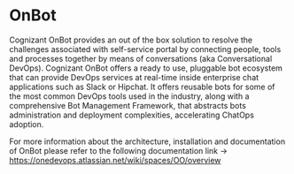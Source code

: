 # OnBot
Cognizant OnBot provides an out of the box solution to resolve the challenges associated with self-service portal by
connecting people, tools and processes together by means of conversations (aka Conversational DevOps). Cognizant
OnBot offers a ready to use, pluggable bot ecosystem that can provide DevOps services at real-time inside enterprise
chat applications such as Slack or Hipchat. It offers reusable bots for some of the most common DevOps tools used in the
industry, along with a comprehensive Bot Management Framework, that abstracts bots administration and deployment
complexities, accelerating ChatOps adoption.

For more information about the architecture, installation and documentation of OnBot please refer to the following documentation link -> https://onedevops.atlassian.net/wiki/spaces/OO/overview
